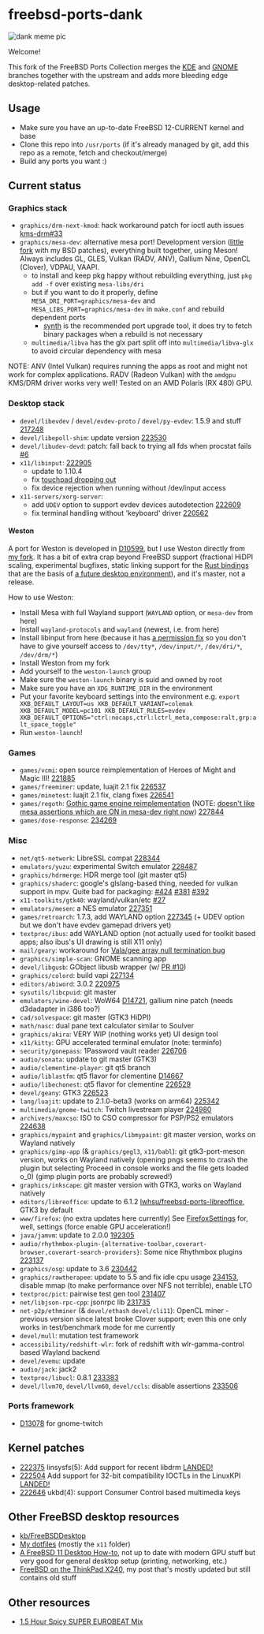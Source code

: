 # freebsd-ports-dank

![dank meme pic](https://unrelentingtech.s3.dualstack.eu-west-1.amazonaws.com/dankbsd.jpg?1)

Welcome!

This fork of the FreeBSD Ports Collection merges the [KDE](https://github.com/freebsd/freebsd-ports-kde) and [GNOME](https://github.com/freebsd/freebsd-ports-gnome) branches together with the upstream and adds more bleeding edge desktop-related patches.

## Usage

- Make sure you have an up-to-date FreeBSD 12-CURRENT kernel and base
- Clone this repo into `/usr/ports` (if it's already managed by git, add this repo as a remote, fetch and checkout/merge)
- Build any ports you want :)

## Current status

### Graphics stack

- `graphics/drm-next-kmod`: hack workaround patch for ioctl auth issues [kms-drm#33](https://github.com/FreeBSDDesktop/kms-drm/issues/33)
- `graphics/mesa-dev`: alternative mesa port! Development version ([little fork](https://github.com/myfreeweb/mesa) with my BSD patches), everything built together, using Meson! Always includes GL, GLES, Vulkan (RADV, ANV), Gallium Nine, OpenCL (Clover), VDPAU, VAAPI.
	- to install and keep pkg happy without rebuilding everything, just `pkg add -f` over existing `mesa-libs/dri`
	- but if you want to do it properly, define `MESA_DRI_PORT=graphics/mesa-dev` and `MESA_LIBS_PORT=graphics/mesa-dev` in `make.conf` and rebuild dependent ports
		- [synth](https://github.com/jrmarino/synth) is the recommended port upgrade tool, it does try to fetch binary packages when a rebuild is not necessary
	- `multimedia/libva` has the glx part split off into `multimedia/libva-glx` to avoid circular dependency with mesa

NOTE: ANV (Intel Vulkan) requires running the apps as root and might not work for complex applications.
RADV (Radeon Vulkan) with the `amdgpu` KMS/DRM driver works very well!
Tested on an AMD Polaris (RX 480) GPU.

### Desktop stack

- `devel/libevdev` / `devel/evdev-proto` / `devel/py-evdev`: 1.5.9 and stuff [217248](https://bugs.freebsd.org/bugzilla/show_bug.cgi?id=217248)
- `devel/libepoll-shim`: update version [223530](https://bugs.freebsd.org/bugzilla/show_bug.cgi?id=223530)
- `devel/libudev-devd`: patch: fall back to trying all fds when procstat fails [#6](https://github.com/FreeBSDDesktop/libudev-devd/pull/6)
- `x11/libinput`: [222905](https://bugs.freebsd.org/bugzilla/show_bug.cgi?id=222905)
	- update to 1.10.4
	- fix [touchpad dropping out](https://blog.grem.de/pages/t470s.html)
	- fix device rejection when running without /dev/input access
- `x11-servers/xorg-server`:
	- add `UDEV` option to support evdev devices autodetection [222609](https://bugs.freebsd.org/bugzilla/show_bug.cgi?id=222609)
	- fix terminal handling without 'keyboard' driver [220562](https://bugs.freebsd.org/bugzilla/show_bug.cgi?id=220562)

#### Weston

A port for Weston is developed in [D10599](https://reviews.freebsd.org/D10599), but I use Weston directly from [my fork](https://github.com/myfreeweb/weston/commits/master).
It has a bit of extra crap beyond FreeBSD support (fractional HiDPI scaling, experimental bugfixes, static linking support for the [Rust bindings](https://github.com/myfreeweb/weston-rs) that are the basis of [a future desktop environment](https://github.com/myfreeweb/dankshell)), and it's master, not a release.

How to use Weston:

- Install Mesa with full Wayland support (`WAYLAND` option, or `mesa-dev` from here)
- Install `wayland-protocols` and `wayland` (newest, i.e. from here)
- Install libinput from here (because it has [a permission fix](https://github.com/myfreeweb/freebsd-ports-dank/blob/master/x11/libinput/files/patch-src_evdev.c.reopen) so you don't have to give yourself access to `/dev/tty*`, `/dev/input/*`, `/dev/dri/*`, `/dev/drm/*`)
- Install Weston from my fork
- Add yourself to the `weston-launch` group
- Make sure the `weston-launch` binary is suid and owned by root
- Make sure you have an `XDG_RUNTIME_DIR` in the environment
- Put your favorite keyboard settings into the environment e.g. `export XKB_DEFAULT_LAYOUT=us XKB_DEFAULT_VARIANT=colemak XKB_DEFAULT_MODEL=pc101 XKB_DEFAULT_RULES=evdev XKB_DEFAULT_OPTIONS="ctrl:nocaps,ctrl:lctrl_meta,compose:ralt,grp:alt_space_toggle"`
- Run `weston-launch`!

### Games

- `games/vcmi`: open source reimplementation of Heroes of Might and Magic III! [221885](https://bugs.freebsd.org/bugzilla/show_bug.cgi?id=221885)
- `games/freeminer`: update, luajit 2.1 fix [226537](https://bugs.freebsd.org/bugzilla/show_bug.cgi?id=226537)
- `games/minetest`: luajit 2.1 fix, clang fixes [226541](https://bugs.freebsd.org/bugzilla/show_bug.cgi?id=226541)
- `games/regoth`: [Gothic game engine reimplementation](https://github.com/REGoth-project/REGoth) (NOTE: [doesn't like mesa assertions which are ON in mesa-dev right now](https://bugs.archlinux.org/task/58218)) [227844](https://bugs.freebsd.org/bugzilla/show_bug.cgi?id=227844)
- `games/dose-response`: [234269](https://bugs.freebsd.org/bugzilla/show_bug.cgi?id=234269)

### Misc

- `net/qt5-network`: LibreSSL compat [228344](https://bugs.freebsd.org/bugzilla/show_bug.cgi?id=228344)
- `emulators/yuzu`: experimental Switch emulator [228487](https://bugs.freebsd.org/bugzilla/show_bug.cgi?id=228487)
- `graphics/hdrmerge`: HDR merge tool (git master qt5)
- `graphics/shaderc`: google's glslang-based thing, needed for vulkan support in mpv. Quite bad for packaging: [#424](https://github.com/google/shaderc/issues/424) [#381](https://github.com/google/shaderc/issues/381) [#392](https://github.com/google/shaderc/issues/392)
- `x11-toolkits/gtk40`: wayland/vulkan/etc [#27](https://github.com/freebsd/freebsd-ports-gnome/pull/27)
- `emulators/mesen`: a NES emulator [227351](https://bugs.freebsd.org/bugzilla/show_bug.cgi?id=227351)
- `games/retroarch`: 1.7.3, add WAYLAND option [227345](https://bugs.freebsd.org/bugzilla/show_bug.cgi?id=227345) (+ UDEV option but we don't have evdev gamepad drivers yet)
- `textproc/ibus`: add WAYLAND option (not actually used for toolkit based apps; also ibus's UI drawing is still X11 only)
- `mail/geary`: workaround for [Vala/gee array null termination bug](https://bugzilla.gnome.org/show_bug.cgi?id=794731)
- `graphics/simple-scan`: GNOME scanning app
- `devel/libgusb`: GObject libusb wrapper (w/ [PR #10](https://github.com/hughsie/libgusb/pull/10))
- `graphics/colord`: build vapi [227134](https://bugs.freebsd.org/bugzilla/show_bug.cgi?id=227134)
- `editors/abiword`: 3.0.2 [220975](https://bugs.freebsd.org/bugzilla/show_bug.cgi?id=220975)
- `sysutils/libcpuid`: git master
- `emulators/wine-devel`: WoW64 [D14721](https://reviews.freebsd.org/D14721), gallium nine patch (needs d3dadapter in i386 too?)
- `cad/solvespace`: git master (GTK3 HiDPI)
- `math/nasc`: dual pane text calculator similar to Soulver
- `graphics/akira`: VERY WIP (nothing works yet) UI design tool
- `x11/kitty`: GPU accelerated terminal emulator (note: terminfo)
- `security/gonepass`: 1Password vault reader [226706](https://bugs.freebsd.org/bugzilla/show_bug.cgi?id=226706)
- `audio/sonata`: update to git master (GTK3)
- `audio/clementine-player`: git qt5 branch
- `audio/liblastfm`: qt5 flavor for clementine [D14667](https://reviews.freebsd.org/D14667)
- `audio/libechonest`: qt5 flavor for clementine [226529](https://bugs.freebsd.org/bugzilla/show_bug.cgi?id=226529)
- `devel/geany`: GTK3 [226523](https://bugs.freebsd.org/bugzilla/show_bug.cgi?id=226523)
- `lang/luajit`: update to 2.1.0-beta3 (works on arm64) [225342](https://bugs.freebsd.org/bugzilla/show_bug.cgi?id=225342)
- `multimedia/gnome-twitch`: Twitch livestream player [224980](https://bugs.freebsd.org/bugzilla/show_bug.cgi?id=224980)
- `archivers/maxcso`: ISO to CSO compressor for PSP/PS2 emulators [224638](https://bugs.freebsd.org/bugzilla/show_bug.cgi?id=224638)
- `graphics/mypaint` and `graphics/libmypaint`: git master version, works on Wayland natively
- `graphics/gimp-app` (& `graphics/gegl3`, `x11/babl`): git gtk3-port-meson version, works on Wayland natively (opening pngs seems to crash the plugin but selecting Proceed in console works and the file gets loaded o_0) (gimp plugin ports are probably screwed!)
- `graphics/inkscape`: git master version with GTK3, works on Wayland natively
- `editors/libreoffice`: update to 6.1.2 [lwhsu/freebsd-ports-libreoffice](https://github.com/lwhsu/freebsd-ports-libreoffice), GTK3 by default
- `www/firefox`: (no extra updates here currently) See [FirefoxSettings](https://unrelenting.technology/kb/FirefoxSettings) for, well, settings (force enable GPU acceleration!)
- `java/jamvm`: update to 2.0.0 [192305](https://bugs.freebsd.org/bugzilla/show_bug.cgi?id=192305)
- `audio/rhythmbox-plugin-{alternative-toolbar,coverart-browser,coverart-search-providers}`: Some nice Rhythmbox plugins [223137](https://bugs.freebsd.org/bugzilla/show_bug.cgi?id=223137)
- `graphics/osg`: update to 3.6 [230442](https://bugs.freebsd.org/bugzilla/show_bug.cgi?id=230442)
- `graphics/rawtherapee`: update to 5.5 and fix idle cpu usage [234153](https://bugs.freebsd.org/bugzilla/show_bug.cgi?id=234153), disable mmap (to make performance over NFS not terrible), enable LTO
- `textproc/pict`: pairwise test gen tool [231407](https://bugs.freebsd.org/bugzilla/show_bug.cgi?id=231407)
- `net/libjson-rpc-cpp`: jsonrpc lib [231735](https://bugs.freebsd.org/bugzilla/show_bug.cgi?id=231735)
- `net-p2p/ethminer` (& `devel/ethash` `devel/cli11`): OpenCL miner - previous version since latest broke Clover support; even this one only works in test/benchmark mode for me currently
- `devel/mull`: mutation test framework
- `accessibility/redshift-wlr`: fork of redshift with wlr-gamma-control based Wayland backend
- `devel/evemu`: update
- `audio/jack`: jack2
- `textproc/libucl`: 0.8.1 [233383](https://bugs.freebsd.org/bugzilla/show_bug.cgi?id=233383)
- `devel/llvm70`, `devel/llvm60`, `devel/ccls`: disable assertions [233506](https://bugs.freebsd.org/bugzilla/show_bug.cgi?id=233506)

### Ports framework

- [D13078](https://reviews.freebsd.org/D13078) for gnome-twitch

## Kernel patches

- [222375](https://bugs.freebsd.org/bugzilla/show_bug.cgi?id=222375) linsysfs(5): Add support for recent libdrm [LANDED!](https://github.com/freebsd/freebsd/commit/09ad0b962f3029e47b3f430948933b6fe066ccdf)
- [222504](https://bugs.freebsd.org/bugzilla/show_bug.cgi?id=222504) Add support for 32-bit compatibility IOCTLs in the LinuxKPI [LANDED!](https://github.com/freebsd/freebsd/commit/10ef676c4bbe7379de1f3687444e4311a7d872e2)
- [222646](https://bugs.freebsd.org/bugzilla/show_bug.cgi?id=222646) ukbd(4): support Consumer Control based multimedia keys

## Other FreeBSD desktop resources

- [kb/FreeBSDDesktop](https://unrelenting.technology/kb/FreeBSDDesktop)
- [My dotfiles](https://github.com/myfreeweb/dotfiles) (mostly the `x11` folder)
- [A FreeBSD 11 Desktop How-to](https://cooltrainer.org/a-freebsd-desktop-howto/), not up to date with modern GPU stuff but very good for general desktop setup (printing, networking, etc.)
- [FreeBSD on the ThinkPad X240](https://unrelenting.technology/articles/freebsd-on-the-thinkpad-x240), my post that's mostly updated but still contains old stuff

## Other resources

- [1.5 Hour Spicy SUPER EUROBEAT Mix](https://www.youtube.com/watch?v=6ftCIfHwqtg)
